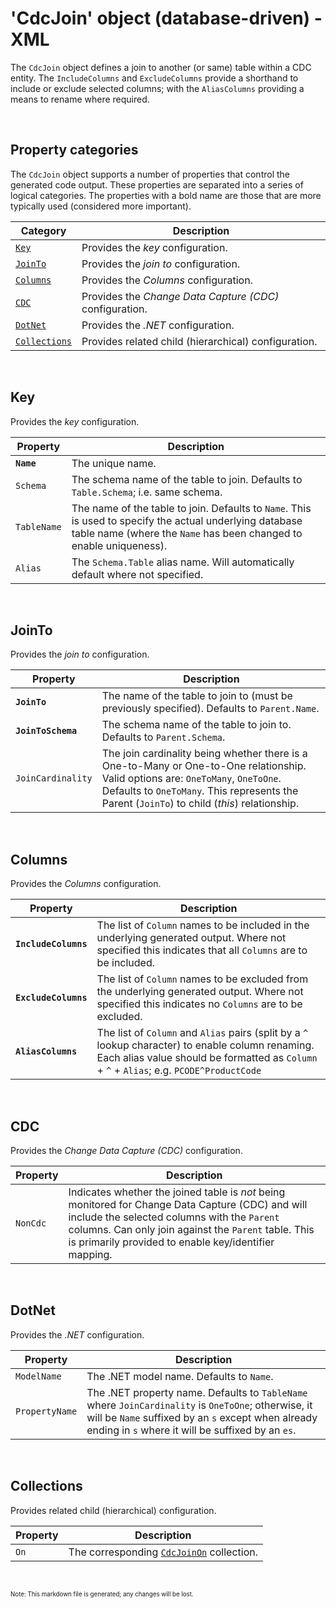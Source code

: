 # 'CdcJoin' object (database-driven) - XML

The `CdcJoin` object defines a join to another (or same) table within a CDC entity.  The `IncludeColumns` and `ExcludeColumns` provide a shorthand to include or exclude selected columns; with the `AliasColumns` providing a means to rename where required.

<br/>

## Property categories
The `CdcJoin` object supports a number of properties that control the generated code output. These properties are separated into a series of logical categories. The properties with a bold name are those that are more typically used (considered more important).

Category | Description
-|-
[`Key`](#Key) | Provides the _key_ configuration.
[`JoinTo`](#JoinTo) | Provides the _join to_ configuration.
[`Columns`](#Columns) | Provides the _Columns_ configuration.
[`CDC`](#CDC) | Provides the _Change Data Capture (CDC)_ configuration.
[`DotNet`](#DotNet) | Provides the _.NET_ configuration.
[`Collections`](#Collections) | Provides related child (hierarchical) configuration.

<br/>

## Key
Provides the _key_ configuration.

Property | Description
-|-
**`Name`** | The unique name.
`Schema` | The schema name of the table to join. Defaults to `Table.Schema`; i.e. same schema.
`TableName` | The name of the table to join. Defaults to `Name`. This is used to specify the actual underlying database table name (where the `Name` has been changed to enable uniqueness).
`Alias` | The `Schema.Table` alias name. Will automatically default where not specified.

<br/>

## JoinTo
Provides the _join to_ configuration.

Property | Description
-|-
**`JoinTo`** | The name of the table to join to (must be previously specified). Defaults to `Parent.Name`.
**`JoinToSchema`** | The schema name of the table to join to. Defaults to `Parent.Schema`.
`JoinCardinality` | The join cardinality being whether there is a One-to-Many or One-to-One relationship. Valid options are: `OneToMany`, `OneToOne`. Defaults to `OneToMany`. This represents the Parent (`JoinTo`) to child (_this_) relationship.

<br/>

## Columns
Provides the _Columns_ configuration.

Property | Description
-|-
**`IncludeColumns`** | The list of `Column` names to be included in the underlying generated output. Where not specified this indicates that all `Columns` are to be included.
**`ExcludeColumns`** | The list of `Column` names to be excluded from the underlying generated output. Where not specified this indicates no `Columns` are to be excluded.
**`AliasColumns`** | The list of `Column` and `Alias` pairs (split by a `^` lookup character) to enable column renaming. Each alias value should be formatted as `Column` + `^` + `Alias`; e.g. `PCODE^ProductCode`

<br/>

## CDC
Provides the _Change Data Capture (CDC)_ configuration.

Property | Description
-|-
`NonCdc` | Indicates whether the joined table is *not* being monitored for Change Data Capture (CDC) and will include the selected columns with the `Parent` columns. Can only join against the `Parent` table. This is primarily provided to enable key/identifier mapping.

<br/>

## DotNet
Provides the _.NET_ configuration.

Property | Description
-|-
`ModelName` | The .NET model name. Defaults to `Name`.
`PropertyName` | The .NET property name. Defaults to `TableName` where `JoinCardinality` is `OneToOne`; otherwise, it will be `Name` suffixed by an `s` except when already ending in `s` where it will be suffixed by an `es`.

<br/>

## Collections
Provides related child (hierarchical) configuration.

Property | Description
-|-
`On` | The corresponding [`CdcJoinOn`](Database-CdcJoinOn-Config-Xml.md) collection.

<br/>

<sub><sup>Note: This markdown file is generated; any changes will be lost.</sup></sub>
